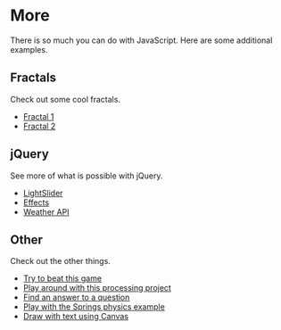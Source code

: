 # More
There is so much you can do with JavaScript. Here are some additional examples.

## Fractals
Check out some cool fractals.

- [Fractal 1](https://replit.com/@HylandOutreach/Fractal)
- [Fractal 2](https://replit.com/@HylandOutreach/Fractal2)

## jQuery
See more of what is possible with jQuery.

- [LightSlider](https://replit.com/@pacquaro/JQUERY-lightslider)
- [Effects](https://replit.com/@aileenjp/jQuery-effects?v=1)
- [Weather API](https://replit.com/@kjenson/ZybooksWeatherAPI-jQuery?v=1)

## Other
Check out the other things.

- [Try to beat this game](https://putty-putter.sidfish.repl.co/)
- [Play around with this processing project](https://openprocessing.org/sketch/1298731)
- [Find an answer to a question](https://www.w3schools.com/action_page.php?the_answer_to_question_six_is=metal)
- [Play with the Springs physics example](https://p5js.org/examples/simulate-springs.html)
- [Draw with text using Canvas](https://replit.com/@HylandOutreach/CanvasText)
